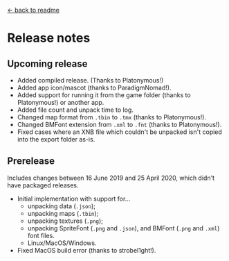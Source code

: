 [← back to readme](README.md)

# Release notes
## Upcoming release
* Added compiled release. (Thanks to Platonymous!)
* Added app icon/mascot (thanks to ParadigmNomad!).
* Added support for running it from the game folder (thanks to Platonymous!) or another app.
* Added file count and unpack time to log.
* Changed map format from `.tbin` to `.tmx` (thanks to Platonymous!).
* Changed BMFont extension from `.xml` to `.fnt` (thanks to Platonymous!).
* Fixed cases where an XNB file which couldn't be unpacked isn't copied into the export folder as-is.

## Prerelease
Includes changes between 16 June 2019 and 25 April 2020, which didn't have packaged releases.

* Initial implementation with support for...
  * unpacking data (`.json`);
  * unpacking maps (`.tbin`);
  * unpacking textures (`.png`);
  * unpacking SpriteFont (`.png` and `.json`), and BMFont (`.png` and `.xml`) font files.
  * Linux/MacOS/Windows.
* Fixed MacOS build error (thanks to strobel1ght!).
